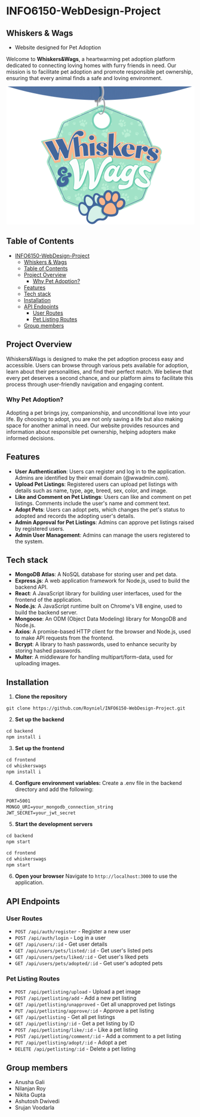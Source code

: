 # INFO6150-WebDesign-Project

## Whiskers & Wags 
- Website designed for Pet Adoption

Welcome to **Whiskers&Wags**, a heartwarming pet adoption platform dedicated to connecting loving homes with furry friends in need. Our mission is to facilitate pet adoption and promote responsible pet ownership, ensuring that every animal finds a safe and loving environment.
 
![Whiskers&Wags Logo](frontend/whiskerswags/src/assets/images/whiskers-logo.svg)
 
## Table of Contents
 
- [INFO6150-WebDesign-Project](#info6150-webdesign-project)
  - [Whiskers \& Wags](#whiskers--wags)
  - [Table of Contents](#table-of-contents)
  - [Project Overview](#project-overview)
    - [Why Pet Adoption?](#why-pet-adoption)
  - [Features](#features)
  - [Tech stack](#tech-stack)
  - [Installation](#installation)
  - [API Endpoints](#api-endpoints)
    - [User Routes](#user-routes)
    - [Pet Listing Routes](#pet-listing-routes)
  - [Group members](#group-members)
 
## Project Overview
 
Whiskers&Wags is designed to make the pet adoption process easy and accessible. Users can browse through various pets available for adoption, learn about their personalities, and find their perfect match. We believe that every pet deserves a second chance, and our platform aims to facilitate this process through user-friendly navigation and engaging content.
 
### Why Pet Adoption?
 
Adopting a pet brings joy, companionship, and unconditional love into your life. By choosing to adopt, you are not only saving a life but also making space for another animal in need. Our website provides resources and information about responsible pet ownership, helping adopters make informed decisions.
 
## Features
 
- **User Authentication**: Users can register and log in to the application. Admins are identified by their email domain (@wwadmin.com).
- **Upload Pet Listings**: Registered users can upload pet listings with details such as name, type, age, breed, sex, color, and image.
- **Like and Comment on Pet Listings**: Users can like and comment on pet listings. Comments include the user's name and comment text.
- **Adopt Pets**: Users can adopt pets, which changes the pet's status to adopted and records the adopting user's details.
- **Admin Approval for Pet Listings**: Admins can approve pet listings raised by registered users.
- **Admin User Management**: Admins can manage the users registered to the system.
 
## Tech stack
- **MongoDB Atlas**: A NoSQL database for storing user and pet data.
- **Express.js**: A web application framework for Node.js, used to build the backend API.
- **React**: A JavaScript library for building user interfaces, used for the frontend of the application.
- **Node.js**: A JavaScript runtime built on Chrome's V8 engine, used to build the backend server.
- **Mongoose**: An ODM (Object Data Modeling) library for MongoDB and Node.js.
- **Axios**: A promise-based HTTP client for the browser and Node.js, used to make API requests from the frontend.
- **Bcrypt**: A library to hash passwords, used to enhance security by storing hashed passwords.
- **Multer**: A middleware for handling multipart/form-data, used for uploading images.

## Installation

1. **Clone the repository**
```
git clone https://github.com/Royniel/INFO6150-WebDesign-Project.git
```

2. **Set up the backend**
```
cd backend
npm install i
```

3. **Set up the frontend**
```
cd frontend
cd whiskerswags
npm install i
```

4. **Configure environment variables:**
Create a .env file in the backend directory and add the following:
```
PORT=5001
MONGO_URI=your_mongodb_connection_string
JWT_SECRET=your_jwt_secret
```

5. **Start the development servers**
```
cd backend
npm start
```

```
cd frontend
cd whiskerswags
npm start
```

6. **Open your browser**
Navigate to `http://localhost:3000` to use the application.


## API Endpoints

### User Routes

- `POST /api/auth/register` - Register a new user
- `POST /api/auth/login` - Log in a user
- `GET /api/users/:id` - Get user details
- `GET /api/users/pets/listed/:id` - Get user's listed pets
- `GET /api/users/pets/liked/:id` - Get user's liked pets
- `GET /api/users/pets/adopted/:id` - Get user's adopted pets

### Pet Listing Routes

- `POST /api/petlisting/upload` - Upload a pet image
- `POST /api/petlisting/add` - Add a new pet listing
- `GET /api/petlisting/unapproved` - Get all unapproved pet listings
- `PUT /api/petlisting/approve/:id` - Approve a pet listing
- `GET /api/petlisting` - Get all pet listings
- `GET /api/petlisting/:id` - Get a pet listing by ID
- `POST /api/petlisting/like/:id` - Like a pet listing
- `POST /api/petlisting/comment/:id` - Add a comment to a pet listing
- `PUT /api/petlisting/adopt/:id` - Adopt a pet
- `DELETE /api/petlisting/:id` - Delete a pet listing


## Group members
- Anusha Gali
- Nilanjan Roy
- Nikita Gupta
- Ashutosh Dwivedi
- Srujan Voodarla